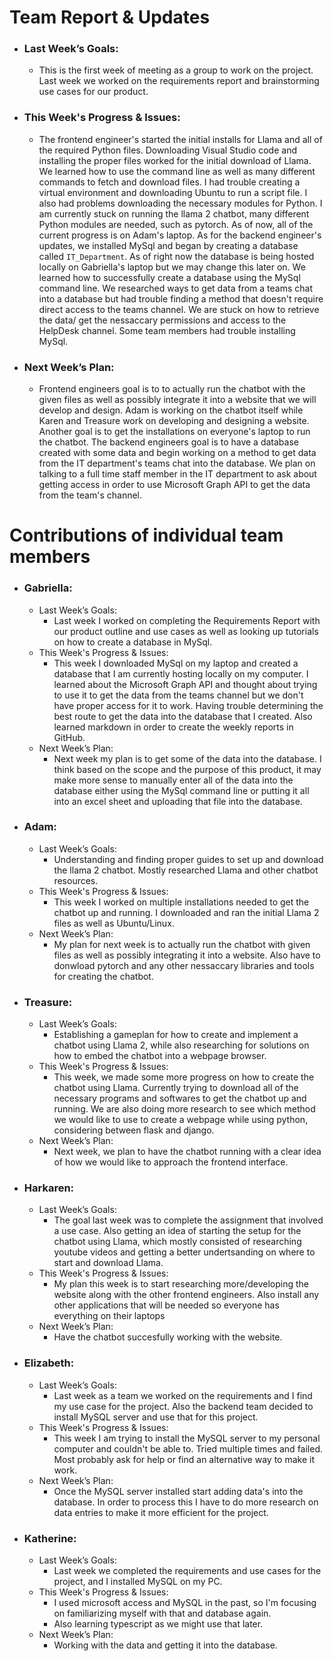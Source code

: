 # Team Report & Updates
  - ### Last Week’s Goals:
      - This is the first week of meeting as a group to work on the project. Last week we worked on the requirements report and brainstorming use cases for our product. 
  - ### This Week's Progress & Issues:
      - The frontend engineer's started the initial installs for Llama and all of the required Python files. Downloading Visual Studio code and installing the proper files worked for the initial download of Llama. We learned how to use the command line as well as many different commands to fetch and download files. I had trouble creating a virtual environment and downloading Ubuntu to run a script file. I also had problems downloading the necessary modules for Python. I am currently stuck on running the llama 2 chatbot, many different Python modules are needed, such as pytorch. As of now, all of the current progress is on Adam's laptop. As for the backend engineer's updates, we installed MySql and began by creating a database called `IT_Department`. As of right now the database is being hosted locally on Gabriella's laptop but we may change this later on. We learned how to successfully create a database using the MySql command line. We researched ways to get data from a teams chat into a database but had trouble finding a method that doesn't require direct access to the teams channel. We are stuck on how to retrieve the data/ get the nessaccary permissions and access to the HelpDesk channel. Some team members had trouble installing MySql. 
   
  - ### Next Week’s Plan:
      - Frontend engineers goal is to to actually run the chatbot with the given files as well as possibly integrate it into a website that we will develop and design. Adam is working on the chatbot itself while Karen and Treasure work on developing and designing a website. Another goal is to get the installations on everyone's laptop to run the chatbot. The backend engineers goal is to have a database created with some data and begin working on a method to get data from the IT department's teams chat into the database. We plan on talking to a full time staff member in the IT department to ask about getting access in order to use Microsoft Graph API to get the data from the team's channel. 


# Contributions of individual team members
  - ### Gabriella:
      - Last Week’s Goals:
          - Last week I worked on completing the Requirements Report with our product outline and use cases as well as looking up tutorials on how to create a database in MySql.
      - This Week's Progress & Issues:
          - This week I downloaded MySql on my laptop and created a database that I am currently hosting locally on my computer. I learned about the Microsoft Graph API and thought about trying to use it to get the data from the teams channel but we don't have proper access for it to work. Having trouble determining the best route to get the data into the database that I created. Also learned markdown in order to create the weekly reports in GitHub.
      - Next Week’s Plan:
          -  Next week my plan is to get some of the data into the database. I think based on the scope and the purpose of this product, it may make more sense to manually enter all of the data into the database either using the MySql command line or putting it all into an excel sheet and uploading that file into the database.
  
  - ### Adam:
      - Last Week’s Goals:
          - Understanding and finding proper guides to set up and download the llama 2 chatbot. Mostly researched Llama and other chatbot resources.
      - This Week's Progress & Issues:
          - This week I worked on multiple installations needed to get the chatbot up and running. I downloaded and ran the initial Llama 2 files as well as Ubuntu/Linux.
      - Next Week’s Plan:
          - My plan for next week is to actually run the chatbot with given files as well as possibly integrating it into a website. Also have to donwload pytorch and any other nessaccary libraries and tools for creating the chatbot. 
        
  - ### Treasure:
      - Last Week’s Goals:
         - Establishing a gameplan for how to create and implement a chatbot using Llama 2, while also researching for solutions on how to embed the chatbot into a webpage browser.
      - This Week's Progress & Issues:
          - This week, we made some more progress on how to create the chatbot using Llama. Currently trying to download all of the necessary programs and softwares to get the chatbot up and running. We are also doing more research to see which method we would like to use to create a webpage while using python, considering between flask and django.
      - Next Week’s Plan:
         - Next week, we plan to have the chatbot running with a clear idea of how we would like to approach the frontend interface. 
        
  - ### Harkaren:
      - Last Week’s Goals:
          - The goal last week was to complete the assignment that involved a use case. Also getting an idea of starting the setup for the chatbot using Llama, which mostly consisted of researching youtube videos and getting a better undertsanding on where to start and download Llama. 
      - This Week's Progress & Issues:
        - My plan this week is to start researching more/developing the website along with the other frontend engineers. Also install any other applications that will be needed so everyone has everything on their laptops 
      - Next Week’s Plan:
        - Have the chatbot succesfully working with the website. 
        
  - ### Elizabeth:
      - Last Week’s Goals: 
          - Last week as a team we worked on the requirements and I find my use case for the project. Also the backend team decided to install MySQL server and use that for this project. 
      - This Week's Progress & Issues:
           - This week I am trying to install the MySQL server to my personal computer and couldn't be able to. Tried multiple times and failed. Most probably ask for help or find an alternative way to make it work. 
      - Next Week’s Plan:
           - Once the MySQL server installed start adding data's into the database. In order to process this I have to do more research on data entries to make it more efficient for the project. 
        
  - ### Katherine:
      - Last Week’s Goals:
          - Last week we completed the requirements and use cases for the project, and I installed MySQL on my PC.
      - This Week's Progress & Issues:
          - I used microsoft access and MySQL in the past, so I'm focusing on familiarizing myself with that and database again.
          - Also learning typescript as we might use that later. 
      - Next Week’s Plan:
          - Working with the data and getting it into the database.

